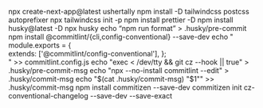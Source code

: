npx create-next-app@latest ushertally
npm install -D tailwindcss postcss autoprefixer
npx tailwindcss init -p
npm install prettier -D
npm install husky@latest -D
npx husky 
echo “npm run format” > .husky/pre-commit
npm install @commitlint/{cli,config-conventional} --save-dev
echo "                  
module.exports = {                               
    extends: ['@commitlint/config-conventional'],
};                       
" >> commitlint.config.js
echo "exec < /dev/tty && git cz --hook || true"  > .husky/pre-commit-msg
echo "npx --no-install commitlint --edit" > .husky/commit-msg
echo "$(cat .husky/commit-msg) \"\$1\"" >> .husky/commit-msg
npm install commitizen --save-dev
commitizen init cz-conventional-changelog --save-dev --save-exact
